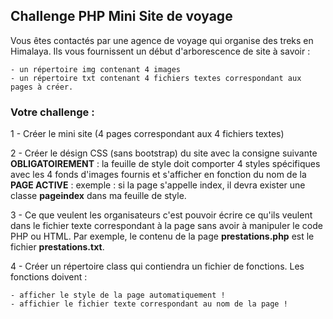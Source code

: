 ## Challenge PHP Mini Site de voyage
Vous êtes contactés par une agence de voyage qui organise des treks en Himalaya.
Ils vous fournissent un début d'arborescence de site à savoir : 

    - un répertoire img contenant 4 images
    - un répertoire txt contenant 4 fichiers textes correspondant aux pages à créer.

### Votre challenge : 
1 - Créer le mini site (4 pages correspondant aux 4 fichiers textes)

2 - Créer le désign CSS (sans bootstrap) du site avec la consigne suivante **OBLIGATOIREMENT** : la feuille de style doit comporter 4 styles spécifiques avec les 4 fonds d'images fournis et s'afficher en fonction du nom de la **PAGE ACTIVE** : exemple : si la page s'appelle index, il devra exister une classe **pageindex** dans ma feuille de style.

3 - Ce que veulent les organisateurs c'est pouvoir écrire ce qu'ils veulent dans le fichier texte correspondant à la page sans avoir à manipuler le code PHP ou HTML. Par exemple, le contenu de la page **prestations.php** est le fichier **prestations.txt**. 

4 - Créer un répertoire class qui contiendra un fichier de fonctions. Les fonctions doivent : 

    - afficher le style de la page automatiquement !
    - affichier le fichier texte correspondant au nom de la page !
